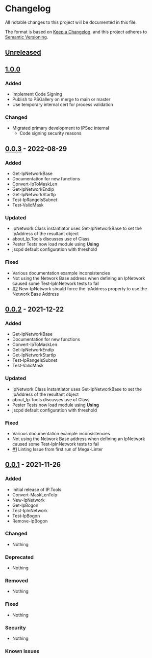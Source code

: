 # Changelog

All notable changes to this project will be documented in this file.

The format is based on [Keep a Changelog](https://keepachangelog.com/en/1.0.0/),
and this project adheres to [Semantic Versioning](https://semver.org/spec/v2.0.0.html).

## [Unreleased]

## [1.0.0]

### Added

- Implement Code Signing
- Publish to PSGallery on merge to main or master
- Use temporary internal cert for process validation

### Changed

- Migrated primary development to IPSec internal
  - Code signing security reasons

## [0.0.3] - 2022-08-29

### Added

- Get-IpNetworkBase
- Documentation for new functions
- Convert-IpToMaskLen
- Get-IpNetworkEndIp
- Get-IpNetworkStartIp
- Test-IpRangeIsSubnet
- Test-ValidMask

### Updated

- IpNetwork Class instantiator uses Get-IpNetworkBase to set the IpAddress of the resultant object
- about_Ip.Tools discusses use of Class
- Pester Tests now load module using **Using**
- jscpd default configuration with threshold

### Fixed

- Various documentation example inconsistencies
- Not using the Network Base address when defining an IpNetwork caused some Test-IpInNetwork tests to fail
- [#2](https://github.com/IPSecMSSP/ip.tools/issues/5) New-IpNetwork should force the IpAddress property to use the Network Base Address

## [0.0.2] - 2021-12-22

### Added

- Get-IpNetworkBase
- Documentation for new functions
- Convert-IpToMaskLen
- Get-IpNetworkEndIp
- Get-IpNetworkStartIp
- Test-IpRangeIsSubnet
- Test-ValidMask

### Updated

- IpNetwork Class instantiator uses Get-IpNetworkBase to set the IpAddress of the resultant object
- about_Ip.Tools discusses use of Class
- Pester Tests now load module using **Using**
- jscpd default configuration with threshold

### Fixed

- Various documentation example inconsistencies
- Not using the Network Base address when defining an IpNetwork caused some Test-IpInNetwork tests to fail
- [#1](https://github.com/IPSecMSSP/ip.tools/issues/1) Linting Issue from first run of Mega-Linter

## [0.0.1] - 2021-11-26

### Added

- Initial release of IP.Tools
- Convert-MaskLenToIp
- New-IpNetwork
- Get-IpBogon
- Test-IpInNetwork
- Test-IpBogon
- Remove-IpBogon

### Changed

- Nothing

### Deprecated

- Nothing

### Removed

- Nothing

### Fixed

- Nothing

### Security

- Nothing

### Known Issues

[Unreleased]: https://github.com/IPSecMSSP/ip.tools
[1.0.0]: https://github.com/IPSecMSSP/ip.tools/releases/tag/v1.0.0
[0.0.3]: https://github.com/IPSecMSSP/ip.tools/releases/tag/v0.0.3
[0.0.2]: https://github.com/IPSecMSSP/ip.tools/releases/tag/v0.0.2
[0.0.1]: https://github.com/IPSecMSSP/ip.tools/releases/tag/v0.0.1
